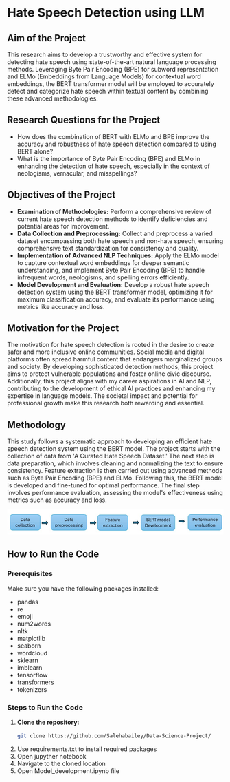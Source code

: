 # Hate Speech Detection using LLM

## Aim of the Project

This research aims to develop a trustworthy and effective system for detecting hate speech using state-of-the-art natural language processing methods. Leveraging Byte Pair Encoding (BPE) for subword representation and ELMo (Embeddings from Language Models) for contextual word embeddings, the BERT transformer model will be employed to accurately detect and categorize hate speech within textual content by combining these advanced methodologies.

## Research Questions for the Project

- How does the combination of BERT with ELMo and BPE improve the accuracy and robustness of hate speech detection compared to using BERT alone?
- What is the importance of Byte Pair Encoding (BPE) and ELMo in enhancing the detection of hate speech, especially in the context of neologisms, vernacular, and misspellings?

## Objectives of the Project

- **Examination of Methodologies:** Perform a comprehensive review of current hate speech detection methods to identify deficiencies and potential areas for improvement.
- **Data Collection and Preprocessing:** Collect and preprocess a varied dataset encompassing both hate speech and non-hate speech, ensuring comprehensive text standardization for consistency and quality.
- **Implementation of Advanced NLP Techniques:** Apply the ELMo model to capture contextual word embeddings for deeper semantic understanding, and implement Byte Pair Encoding (BPE) to handle infrequent words, neologisms, and spelling errors efficiently.
- **Model Development and Evaluation:** Develop a robust hate speech detection system using the BERT transformer model, optimizing it for maximum classification accuracy, and evaluate its performance using metrics like accuracy and loss.

## Motivation for the Project

The motivation for hate speech detection is rooted in the desire to create safer and more inclusive online communities. Social media and digital platforms often spread harmful content that endangers marginalized groups and society. By developing sophisticated detection methods, this project aims to protect vulnerable populations and foster online civic discourse. Additionally, this project aligns with my career aspirations in AI and NLP, contributing to the development of ethical AI practices and enhancing my expertise in language models. The societal impact and potential for professional growth make this research both rewarding and essential.

## Methodology

This study follows a systematic approach to developing an efficient hate speech detection system using the BERT model. The project starts with the collection of data from 'A Curated Hate Speech Dataset.' The next step is data preparation, which involves cleaning and normalizing the text to ensure consistency. Feature extraction is then carried out using advanced methods such as Byte Pair Encoding (BPE) and ELMo. Following this, the BERT model is developed and fine-tuned for optimal performance. The final step involves performance evaluation, assessing the model's effectiveness using metrics such as accuracy and loss.

![Methodology Flowchart](./img/Picture1.jpeg)

## How to Run the Code

### Prerequisites

Make sure you have the following packages installed:
- pandas
- re
- emoji
- num2words
- nltk
- matplotlib
- seaborn
- wordcloud
- sklearn
- imblearn
- tensorflow
- transformers
- tokenizers

### Steps to Run the Code

1. **Clone the repository:**
   ```bash
   git clone https://github.com/Salehabailey/Data-Science-Project/
2. Use requirements.txt to install required packages
3. Open jupyther notebook
4. Navigate to the cloned location
5. Open Model_development.ipynb file
